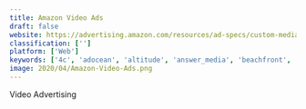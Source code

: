 ```yaml
---
title: Amazon Video Ads
draft: false 
website: https://advertising.amazon.com/resources/ad-specs/custom-media/amazon-video-ads
classification: ['']
platform: ['Web']
keywords: ['4c', 'adocean', 'altitude', 'answer_media', 'beachfront', 'bigsofa', 'cadent_network', 'celtra', 'choozle', 'dawin', 'facebook_for_business', 'freewheel', 'gold_lasso', 'google_marketing_platform', 'sizmek', 'stackadapt', 'telaria', 'visible_measures', 'clypd']
image: 2020/04/Amazon-Video-Ads.png
---
```

Video Advertising